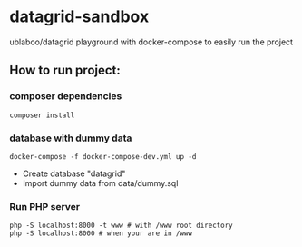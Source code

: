 # datagrid-sandbox
ublaboo/datagrid playground with docker-compose to easily run the project

## How to run project:

### composer dependencies

```
composer install
```

### database with dummy data

```
docker-compose -f docker-compose-dev.yml up -d
```

- Create database "datagrid"
- Import dummy data from data/dummy.sql

### Run PHP server

```
php -S localhost:8000 -t www # with /www root directory
php -S localhost:8000 # when your are in /www
```
